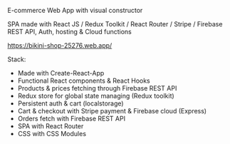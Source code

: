 E-commerce Web App with visual constructor

SPA made with React JS / Redux Toolkit / React Router / Stripe / Firebase REST API, Auth, hosting & Cloud functions

https://bikini-shop-25276.web.app/

Stack: 
- Made with Create-React-App
- Functional React components & React Hooks
- Products & prices fetching through Firebase REST API
- Redux store for global state managing (Redux toolkit)
- Persistent auth & cart (localstorage)
- Cart & checkout with Stripe payment & Firebase cloud (Express)
- Orders fetch with Firebase REST API
- SPA with React Router
- CSS with CSS Modules

